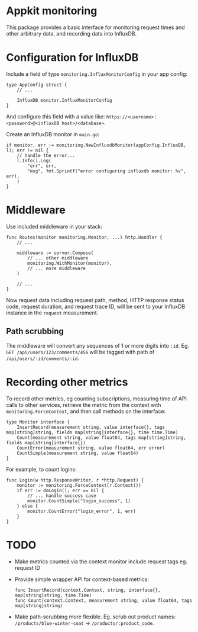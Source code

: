 # Appkit monitoring

This package provides a basic interface for monitoring request times
and other arbitrary data, and recording data into InfluxDB.

# Configuration for InfluxDB

Include a field of type `monitoring.InfluxMonitorConfig` in your app config:

```
type AppConfig struct {
	// ...

	InfluxDB monitor.InfluxMonitorConfig
}
```

And configure this field with a value like: `https://<username>:<password>@<influxDB host>/<database>`.

Create an InfluxDB monitor in `main.go`:

```
if monitor, err := monitoring.NewInfluxdbMonitor(appConfig.InfluxDB, l); err != nil {
	// handle the error...
	l.Info().Log(
		"err", err,
		"msg", fmt.Sprintf("error configuring influxdb monitor: %v", err),
	)
}
```

# Middleware

Use included middleware in your stack:

```
func Routes(monitor monitoring.Monitor, ...) http.Handler {
    // ...

	middleware := server.Compose(
		// ... other middleware
    	monitoring.WithMonitor(monitor),
    	// ... more middleware
    )

    // ...
}
```

Now request data including request path, method, HTTP response status code, request duration, and request trace ID, will be sent to your InfluxDB instance in the `request` measurement.

## Path scrubbing

The middleware will convert any sequences of 1 or more digits into `:id`. Eg. `GET /api/users/123/comments/456` will be tagged with path of `/api/users/:id/comments/:id`.

# Recording other metrics

To record other metrics, eg counting subscriptions, measuring time of API calls to other services, retrieve the metric from the context with `monitoring.ForceContext`, and then call methods on the interface:

```
type Monitor interface {
	InsertRecord(measurement string, value interface{}, tags map[string]string, fields map[string]interface{}, time time.Time)
	Count(measurement string, value float64, tags map[string]string, fields map[string]interface{})
	CountError(measurement string, value float64, err error)
	CountSimple(measurement string, value float64)
}
```


For example, to count logins:

```
func Login(w http.ResponseWriter, r *http.Request) {
    monitor := monitoring.ForceContext(r.Context())
    if err := doLogin(); err == nil {
        // ... handle success case
        monitor.CountSimple("login_success", 1)
    } else {
        monitor.CountError("login_error", 1, err)
    }
}
```

# TODO

* Make metrics counted via the context monitor include request tags eg. request ID

* Provide simple wrapper API for context-based metrics:

  ```
  func InsertRecord(context.Context, string, interface{}, map[string]string, time.Time)
  func Count(context.Context, measurement string, value float64, tags map[string]string)
  ```

* Make path-scrubbing more flexible. Eg. scrub out product names: `/products/blue-winter-coat` -> `/products/:product_code`.
